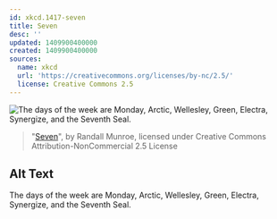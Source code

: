 ```yaml
---
id: xkcd.1417-seven
title: Seven
desc: ''
updated: 1409900400000
created: 1409900400000
sources:
  name: xkcd
  url: 'https://creativecommons.org/licenses/by-nc/2.5/'
  license: Creative Commons 2.5
---
```

![The days of the week are Monday, Arctic, Wellesley, Green, Electra, Synergize, and the Seventh Seal.](https://imgs.xkcd.com/comics/seven.png)
> "[Seven](https://xkcd.com/1417/)", by Randall Munroe, licensed under Creative Commons Attribution-NonCommercial 2.5 License

## Alt Text
The days of the week are Monday, Arctic, Wellesley, Green, Electra, Synergize, and the Seventh Seal.
